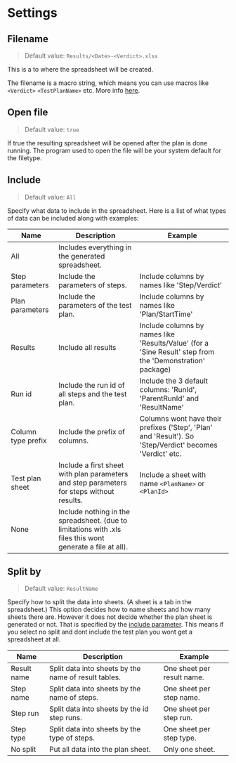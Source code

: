 # Settings

## Filename
> Default value: `Results/<Date>-<Verdict>.xlsx`

This is a to where the spreadsheet will be created.

The filename is a macro string, which means you can use macros like `<Verdict>` `<TestPlanName>` etc.
More info [here](https://doc.opentap.io/Developer%20Guide/Appendix/Readme.html#result-listeners).

## Open file
> Default value: `true`

If true the resulting spreadsheet will be opened after the plan is done running. The program used to open the file will be your system default for the filetype.

## Include
> Default value: `All`

Specify what data to include in the spreadsheet.
Here is a list of what types of data can be included along with examples:

|Name|Description|Example|
|-|-|-|
|All|Includes everything in the generated spreadsheet.||
|Step parameters|Include the parameters of steps.|Include columns by names like 'Step/Verdict'|
|Plan parameters|Include the parameters of the test plan.|Include columns by names like 'Plan/StartTime'|
|Results|Include all results|Include columns by names like 'Results/Value' (for a 'Sine Result' step from the 'Demonstration' package)|
|Run id|Include the run id of all steps and the test plan.|Include the 3 default columns: 'RunId', 'ParentRunId' and 'ResultName'|
|Column type prefix|Include the prefix of columns.|Columns wont have their prefixes ('Step', 'Plan' and 'Result'). So 'Step/Verdict' becomes 'Verdict' etc.|
|Test plan sheet|Include a first sheet with plan parameters and step parameters for steps without results.|Include a sheet with name `<PlanName>` or `<PlanId>`
|None|Include nothing in the spreadsheet. (due to limitations with .xls files this wont generate a file at all).||

## Split by
> Default value: `ResultName`

Specify how to split the data into sheets. (A sheet is a tab in the spreadsheet.)
This option decides how to name sheets and how many sheets there are. However it does not decide whether the plan sheet is generated or not. That is specified by the [include parameter](#Include). This means if you select no split and dont include the test plan you wont get a spreadsheet at all.

|Name|Description|Example|
|-|-|-|
|Result name| Split data into sheets by the name of result tables.|One sheet per result name.|
|Step name| Split data into sheets by the name of steps.|One sheet per step name.|
|Step run| Split data into sheets by the id step runs.|One sheet per step run.|
|Step type| Split data into sheets by the type of steps.|One sheet per step type.|
|No split| Put all data into the plan sheet.|Only one sheet.|
